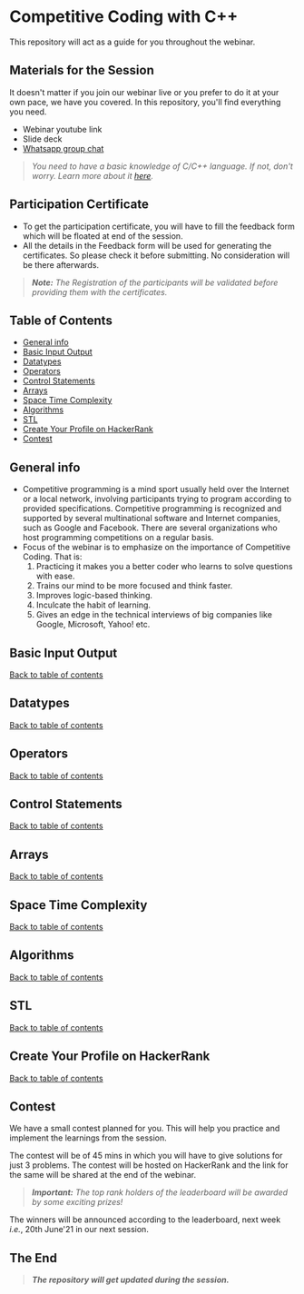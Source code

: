 # Competitive Coding with C++

 This repository will act as a guide for you throughout the webinar.

## Materials for the Session

It doesn't matter if you join our webinar live or you prefer to do it at your own pace, we have you covered. In this repository, you'll find everything you need.

- Webinar youtube link
- Slide deck
- [Whatsapp group chat](http://bit.ly/STS-1-WA)

> *You need to have a basic knowledge of C/C++ language. If not, don't worry. Learn more about it [here](https://www.youtube.com/watch?v=BS3mT0NgKzM).*  

## Participation Certificate

- To get the participation certificate, you will have to fill the feedback form which will be floated at end of the session.
- All the details in the Feedback form will be used for generating the certificates. So please check it before submitting. No consideration will be there afterwards.  

> ***Note:** The Registration of the participants will be validated before providing them with the certificates.*

## Table of Contents
- [General info](#general-info)
- [Basic Input Output](#basic-input-output) <!-- - [Interactive Console](#interactive-console) - [Text Streams](#text-streams)-->
- [Datatypes](#datatypes)
- [Operators](#operators)
- [Control Statements](#control-statements)
- [Arrays](#arrays)
- [Space Time Complexity](#space-time-complexity)
- [Algorithms](#algorithms)
- [STL](#stl)
- [Create Your Profile on HackerRank](#create-your-profile-on-hackerrank)
- [Contest](#contest)

## General info
- Competitive programming is a mind sport usually held over the Internet or a local network, involving participants trying to program according to provided specifications. Competitive programming is recognized and supported by several multinational software and Internet companies, such as Google and Facebook. There are several organizations who host programming competitions on a regular basis.
- Focus of the webinar is to emphasize on the importance of Competitive Coding. That is:
  1. Practicing it makes you a better coder who learns to solve questions with ease.
  2. Trains our mind to be more focused and think faster.
  3. Improves logic-based thinking.
  4. Inculcate the habit of learning.
  5. Gives an edge in the technical interviews of big companies like Google, Microsoft, Yahoo! etc. 
## Basic Input Output

[Back to table of contents](#table-of-contents)


## Datatypes

[Back to table of contents](#table-of-contents)


## Operators

[Back to table of contents](#table-of-contents)


## Control Statements

[Back to table of contents](#table-of-contents)


## Arrays

[Back to table of contents](#table-of-contents)


## Space Time Complexity

[Back to table of contents](#table-of-contents)


## Algorithms

[Back to table of contents](#table-of-contents)


## STL

[Back to table of contents](#table-of-contents)


## Create Your Profile on HackerRank

[Back to table of contents](#table-of-contents)


## Contest

We have a small contest planned for you. This will help you practice and implement the learnings from the session. 

The contest will be of 45 mins in which you will have to give solutions for just 3 problems. The contest will be hosted on HackerRank and the link for the same will be shared at the end of the webinar.
> _**Important:** The top rank holders of the leaderboard will be awarded by some exciting prizes!_

The winners will be announced according to the leaderboard, next week _i.e._, 20th June'21 in our next session.

##  The End

> _**The repository will get updated during the session.**_
